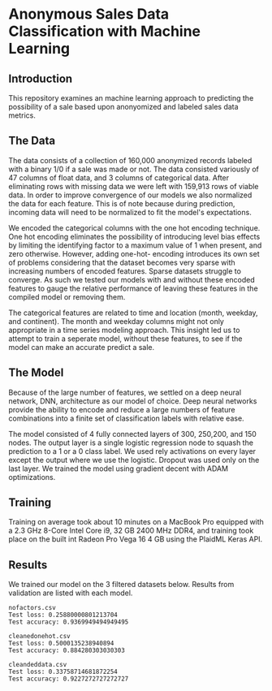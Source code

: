 # Anonymous Sales Data Classification with Machine Learning

## Introduction

This repository examines an machine learning approach to predicting the possibility of a sale based upon anonyomized and labeled sales data metrics.

## The Data

The data consists of a collection of 160,000 anonymized records labeled with a binary 1/0 if a sale was made or not. The data consisted variously of 47 columns of float data, and 3 columns of categorical data. After eliminating rows with missing data we were left with 159,913 rows of viable data.  In order to improve convergence of our models we also normalized the data for each feature.  This is of note because during prediction, incoming data will need to be normalized to fit the model's expectations.

We encoded the categorical columns with the one hot encoding technique. One hot encoding eliminates the possibility of introducing level bias effects by limiting the identifying factor to a maximum value of 1 when present, and zero otherwise. However, adding one-hot- encoding introduces its own set of problems considering that the dataset becomes very sparse with increasing numbers of encoded features.  Sparse datasets struggle to converge.  As such we tested our models with and without these encoded features to gauge the relative performance of leaving these features in the compiled model or removing them.  

The categorical features are related to time and location (month, weekday, and continent).  The month and weekday columns might not only appropriate in a time series modeling approach.  This insight led us to attempt to train a seperate model, without these features, to see if the model can make an accurate predict a sale.

## The Model

Because of the large number of features, we settled on a deep neural network, DNN, architecture as our model of choice.  Deep neural networks provide the ability to encode and reduce a large numbers of feature combinations into a finite set of classification labels with relative ease.  

The model consisted of 4 fully connected layers of 300, 250,200, and 150 nodes.  The output layer is a single logistic regression node to squash the prediction to a 1 or a 0 class label.  We used rely activations on every layer except the output where we use the logistic.  Dropout was used only on the last layer.  We trained the model using gradient decent with ADAM optimizations.

## Training

Training on average took about 10 minutes on a MacBook Pro equipped with a 2.3 GHz 8-Core Intel Core i9, 32 GB 2400 MHz DDR4, and training took place on the built int Radeon Pro Vega 16 4 GB using the PlaidML Keras API.

## Results

We trained our model on the 3 filtered datasets below.  Results from validation are listed with each model.

    nofactors.csv
    Test loss: 0.25880000801213704
    Test accuracy: 0.9369949494949495

    cleanedonehot.csv
    Test loss: 0.5000135238940894
    Test accuracy: 0.884280303030303

    cleandeddata.csv
    Test loss: 0.33758714681872254
    Test accuracy: 0.9227272727272727

